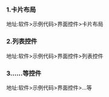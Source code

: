 ### 1.卡片布局

地址:软件>示例代码>界面控件>卡片布局

### 2.列表控件

地址:软件>示例代码>界面控件>列表控件

### 3......等控件

地址:软件>示例代码>界面控件>...等

